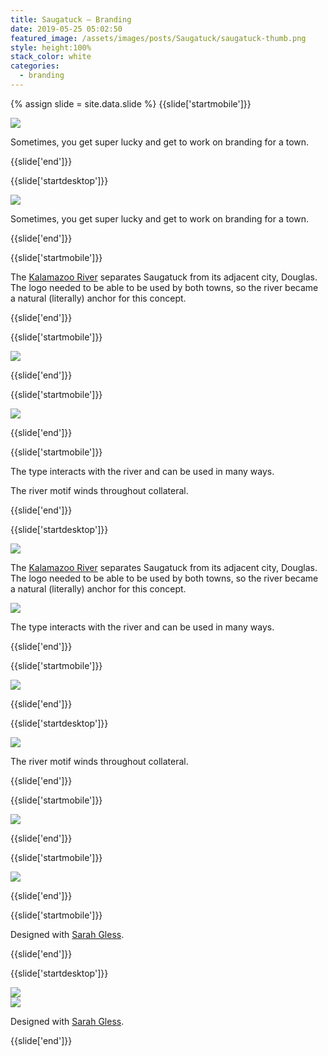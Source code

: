 ```yaml
---
title: Saugatuck — Branding
date: 2019-05-25 05:02:50
featured_image: /assets/images/posts/Saugatuck/saugatuck-thumb.png
style: height:100%
stack_color: white
categories:
  - branding
---
```

{% assign slide = site.data.slide %}
{{slide['startmobile']}}

<div><img class='full-height' src='{{ site.url }}/assets/images/posts/Saugatuck/saugatuck-1-mobile@2x.jpg' /></div>

<p class="bg">Sometimes, you get super lucky and get to work on branding for a town.</p>

{{slide['end']}}

{{slide['startdesktop']}}

<div><img class='full-width' src='{{ site.url }}/assets/images/posts/Saugatuck/saugatuck-1@3x.png' srcset='{{ site.url }}/assets/images/posts/Saugatuck/saugatuck-1.png 1024w, {{ site.url }}/assets/images/posts/Saugatuck/saugatuck-1@2x.png 2048w, {{ site.url }}/assets/images/posts/Saugatuck/saugatuck-1@3x.png 3072w'></div>

Sometimes, you get super lucky and get to work on branding for a town.

{{slide['end']}}

{{slide['startmobile']}}

The <a href='https://en.wikipedia.org/wiki/Kalamazoo_River'>Kalamazoo River</a> separates Saugatuck from its adjacent city, Douglas. The logo needed to be able to be used by both towns, so the river became a natural (literally) anchor for this concept.

{{slide['end']}}

{{slide['startmobile']}}

<div><img class='full-height' src='{{ site.url }}/assets/images/posts/Saugatuck/saugatuck-2-mobile@2x.jpg' /></div>

<p class='bg-dark'></p>


{{slide['end']}}

{{slide['startmobile']}}

<div><img class='full-height' src='{{ site.url }}/assets/images/posts/Saugatuck/saugatuck-6-mobile@2x.jpg' /></div>


{{slide['end']}}

{{slide['startmobile']}}

The type interacts with the river and can be used in many ways.

The river motif winds throughout collateral.


{{slide['end']}}

{{slide['startdesktop']}}

<div><img src='{{ site.url }}/assets/images/posts/Saugatuck/saugatuck-2@2x.jpg' srcset='{{ site.url }}/assets/images/posts/Saugatuck/saugatuck-2.jpg 794w, {{ site.url }}/assets/images/posts/Saugatuck/saugatuck-2@2x.jpg 1588w, {{ site.url }}/assets/images/posts/Saugatuck/saugatuck-2@3x.jpg 2382w'></div>

The <a href='https://en.wikipedia.org/wiki/Kalamazoo_River'>Kalamazoo River</a> separates Saugatuck from its adjacent city, Douglas. The logo needed to be able to be used by both towns, so the river became a natural (literally) anchor for this concept.

<div><img src='{{ site.url }}/assets/images/posts/Saugatuck/saugatuck-3@2x.jpg' srcset='{{ site.url }}/assets/images/posts/Saugatuck/saugatuck-3.jpg 794w, {{ site.url }}/assets/images/posts/Saugatuck/saugatuck-3@2x.jpg 1588w, {{ site.url }}/assets/images/posts/Saugatuck/saugatuck-3@3x.jpg 2382w'></div>

The type interacts with the river and can be used in many ways.

{{slide['end']}}

{{slide['startmobile']}}

<div><img class='full-height' src='{{ site.url }}/assets/images/posts/Saugatuck/saugatuck-3-mobile@2x.png' /></div>

<p class='bg-dark'></p>


{{slide['end']}}

{{slide['startdesktop']}}

<div><img src='{{ site.url }}/assets/images/posts/Saugatuck/saugatuck-4@2x.jpg' srcset='{{ site.url }}/assets/images/posts/Saugatuck/saugatuck-4.jpg 794w, {{ site.url }}/assets/images/posts/Saugatuck/saugatuck-4@2x.jpg 1588w, {{ site.url }}/assets/images/posts/Saugatuck/saugatuck-4@3x.jpg 2382w'></div>

The river motif winds throughout collateral.

{{slide['end']}}

{{slide['startmobile']}}

<div><img class='full-height' src='{{ site.url }}/assets/images/posts/Saugatuck/saugatuck-4-mobile@2x.png' /></div>

<p class='bg-dark'></p>


{{slide['end']}}

{{slide['startmobile']}}

<div><img class='full-height' src='{{ site.url }}/assets/images/posts/Saugatuck/saugatuck-5-mobile@2x.png' /></div>

<p class='bg-dark'></p>

{{slide['end']}}

{{slide['startmobile']}}

Designed with <a href='https://sarahgless.com/'>Sarah Gless</a>.

{{slide['end']}}

{{slide['startdesktop']}}

<div><img src='{{ site.url }}/assets/images/posts/Saugatuck/saugatuck-5@2x.jpg' srcset='{{ site.url }}/assets/images/posts/Saugatuck/saugatuck-5.jpg 794w, {{ site.url }}/assets/images/posts/Saugatuck/saugatuck-5@2x.jpg 1588w, {{ site.url }}/assets/images/posts/Saugatuck/saugatuck-5@3x.jpg 2382w'></div>

<div><img src='{{ site.url }}/assets/images/posts/Saugatuck/saugatuck-6@2x.jpg' srcset='{{ site.url }}/assets/images/posts/Saugatuck/saugatuck-6.jpg 794w, {{ site.url }}/assets/images/posts/Saugatuck/saugatuck-6@2x.jpg 1588w, {{ site.url }}/assets/images/posts/Saugatuck/saugatuck-6@3x.jpg 2382w'></div>

Designed with <a href='https://sarahgless.com/'>Sarah Gless</a>.

{{slide['end']}}